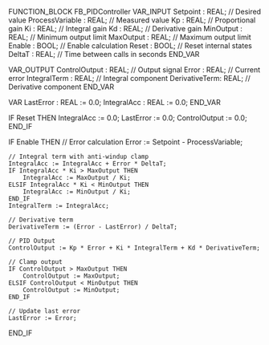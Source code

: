 FUNCTION_BLOCK FB_PIDController
VAR_INPUT
    Setpoint      : REAL;  // Desired value
    ProcessVariable : REAL;  // Measured value
    Kp            : REAL;  // Proportional gain
    Ki            : REAL;  // Integral gain
    Kd            : REAL;  // Derivative gain
    MinOutput     : REAL;  // Minimum output limit
    MaxOutput     : REAL;  // Maximum output limit
    Enable        : BOOL;  // Enable calculation
    Reset         : BOOL;  // Reset internal states
    DeltaT        : REAL;  // Time between calls in seconds
END_VAR

VAR_OUTPUT
    ControlOutput : REAL;  // Output signal
    Error         : REAL;  // Current error
    IntegralTerm  : REAL;  // Integral component
    DerivativeTerm: REAL;  // Derivative component
END_VAR

VAR
    LastError     : REAL := 0.0;
    IntegralAcc   : REAL := 0.0;
END_VAR

IF Reset THEN
    IntegralAcc := 0.0;
    LastError := 0.0;
    ControlOutput := 0.0;
END_IF

IF Enable THEN
    // Error calculation
    Error := Setpoint - ProcessVariable;

    // Integral term with anti-windup clamp
    IntegralAcc := IntegralAcc + Error * DeltaT;
    IF IntegralAcc * Ki > MaxOutput THEN
        IntegralAcc := MaxOutput / Ki;
    ELSIF IntegralAcc * Ki < MinOutput THEN
        IntegralAcc := MinOutput / Ki;
    END_IF
    IntegralTerm := IntegralAcc;

    // Derivative term
    DerivativeTerm := (Error - LastError) / DeltaT;

    // PID Output
    ControlOutput := Kp * Error + Ki * IntegralTerm + Kd * DerivativeTerm;

    // Clamp output
    IF ControlOutput > MaxOutput THEN
        ControlOutput := MaxOutput;
    ELSIF ControlOutput < MinOutput THEN
        ControlOutput := MinOutput;
    END_IF

    // Update last error
    LastError := Error;
END_IF
